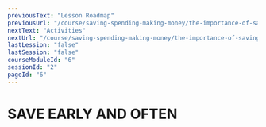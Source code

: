 ```yaml
---
previousText: "Lesson Roadmap"
previousUrl: "/course/saving-spending-making-money/the-importance-of-saving/roadmap"
nextText: "Activities"
nextUrl: "/course/saving-spending-making-money/the-importance-of-saving/activities"
lastLession: "false"
lastSession: "false"
courseModuleId: "6"
sessionId: "2"
pageId: "6"
---
```



# SAVE EARLY AND OFTEN

<sparkle-animation-player src="./animation/m2l1.js" composition="09A70023A181714FB467581C7506EFA7"></sparkle-animation-player>
